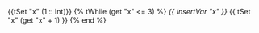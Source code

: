 {{tSet "x" (1 :: Int)}}
{% tWhile (get "x" <= 3) %}  *{{ InsertVar "x" }}*  {{ tSet "x" (get "x" + 1) }}  {% end %}